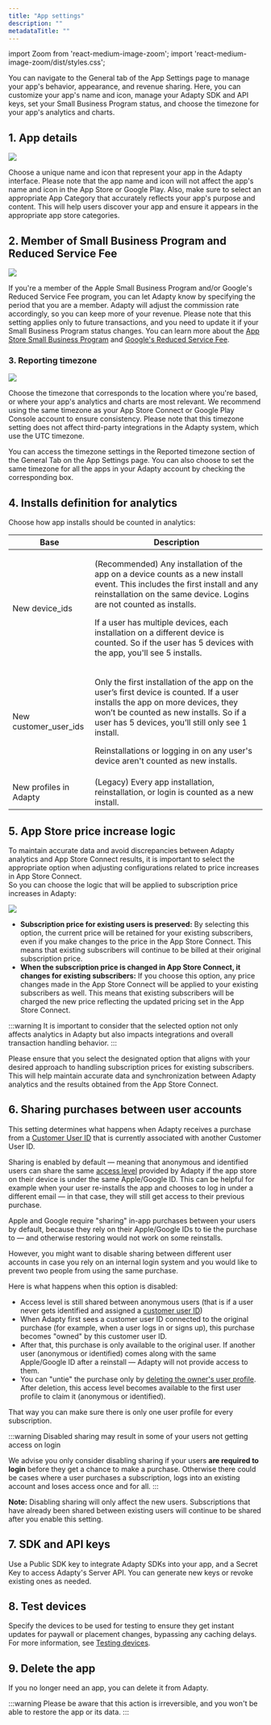 ```yaml
---
title: "App settings"
description: ""
metadataTitle: ""
---
```


import Zoom from 'react-medium-image-zoom';
import 'react-medium-image-zoom/dist/styles.css';

You can navigate to the General tab of the App Settings page to manage your app's behavior, appearance, and revenue sharing. Here, you can customize your app's name and icon, manage your Adapty SDK and API keys, set your Small Business Program status, and choose the timezone for your app's analytics and charts.

## 1. App details


<Zoom>
  <img src={require('./img/8fa2929-CleanShot_2023-04-21_at_15.16.222x.png').default}
  style={{
    border: '1px solid #727272', /* border width and color */
    width: '700px', /* image width */
    display: 'block', /* for alignment */
    margin: '0 auto' /* center alignment */
  }}
/>
</Zoom>





Choose a unique name and icon that represent your app in the Adapty interface. Please note that the app name and icon will not affect the app's name and icon in the App Store or Google Play. Also, make sure to select an appropriate App Category that accurately reflects your app's purpose and content. This will help users discover your app and ensure it appears in the appropriate app store categories.

## 2\. Member of Small Business Program and Reduced Service Fee


<Zoom>
  <img src={require('./img/825e2be-CleanShot_2023-04-19_at_13.43.292x.png').default}
  style={{
    border: '1px solid #727272', /* border width and color */
    width: '700px', /* image width */
    display: 'block', /* for alignment */
    margin: '0 auto' /* center alignment */
  }}
/>
</Zoom>





If you're a member of the Apple Small Business Program and/or Google's Reduced Service Fee program, you can let Adapty know by specifying the period that you are a member. Adapty will adjust the commission rate accordingly, so you can keep more of your revenue. Please note that this setting applies only to future transactions, and you need to update it if your Small Business Program status changes. You can learn more about the [App Store Small Business Program](app-store-small-business-program) and [Google's Reduced Service Fee](google-reduced-service-fee).

### 3\. Reporting timezone


<Zoom>
  <img src={require('./img/47227f9-CleanShot_2023-04-19_at_13.45.302x.png').default}
  style={{
    border: '1px solid #727272', /* border width and color */
    width: '700px', /* image width */
    display: 'block', /* for alignment */
    margin: '0 auto' /* center alignment */
  }}
/>
</Zoom>





Choose the timezone that corresponds to the location where you're based, or where your app's analytics and charts are most relevant. We recommend using the same timezone as your App Store Connect or Google Play Console account to ensure consistency. Please note that this timezone setting does not affect third-party integrations in the Adapty system, which use the UTC timezone.

You can access the timezone settings in the Reported timezone section of the General Tab on the App Settings page. You can also choose to set the same timezone for all the apps in your Adapty account by checking the corresponding box.

## 4\. Installs definition for analytics

Choose how app installs should be counted in analytics:

| Base                   | Description                                                  |
| ---------------------- | ------------------------------------------------------------ |
| New device_ids         | <p>(Recommended) Any installation of the app on a device counts as a new install event. This includes the first install and any reinstallation on the same device. Logins are not counted as installs.</p><p>If a user has multiple devices, each installation on a different device is counted. So if the user has 5 devices with the app, you'll see 5 installs.</p> |
| New customer_user_ids  | <p>Only the first installation of the app on the user’s first device is counted. If a user installs the app on more devices, they won’t be counted as new installs. So if a user has 5 devices, you’ll still only see 1 install.</p><p> Reinstallations or logging in on any user's device aren't counted as new installs.</p> |
| New profiles in Adapty | (Legacy) Every app installation, reinstallation, or login is counted as a new install. |



## 5. App Store price increase logic

To maintain accurate data and avoid discrepancies between Adapty analytics and App Store Connect results, it is important to select the appropriate option when adjusting configurations related to price increases in App Store Connect.  
So you can choose the logic that will be applied to subscription price increases in Adapty:

<Zoom>
  <img src={require('./img/b766c8b-CleanShot_2023-07-18_at_19.28.18_22x.png').default}
  style={{
    border: '1px solid #727272', /* border width and color */
    width: '700px', /* image width */
    display: 'block', /* for alignment */
    margin: '0 auto' /* center alignment */
  }}
/>
</Zoom>

- **Subscription price for existing users is preserved:** By selecting this option, the current price will be retained for your existing subscribers, even if you make changes to the price in the App Store Connect. This means that existing subscribers will continue to be billed at their original subscription price.
- **When the subscription price is changed in App Store Connect, it changes for existing subscribers:** If you choose this option, any price changes made in the App Store Connect will be applied to your existing subscribers as well. This means that existing subscribers will be charged the new price reflecting the updated pricing set in the App Store Connect.

:::warning
It is important to consider that the selected option not only affects analytics in Adapty but also impacts integrations and overall transaction handling behavior.
:::

Please ensure that you select the designated option that aligns with your desired approach to handling subscription prices for existing subscribers. This will help maintain accurate data and synchronization between Adapty analytics and the results obtained from the App Store Connect.

## 6. Sharing purchases between user accounts

This setting determines what happens when Adapty receives a purchase from a [Customer User ID](identifying-users#setting-customer-user-id-on-configuration) that is currently associated with another Customer User ID.

Sharing is enabled by default — meaning that anonymous and identified users can share the same [access level](access-level) provided by Adapty if the app store on their device is under the same Apple/Google ID. This can be helpful for example when your user re-installs the app and chooses to log in under a different email — in that case, they will still get access to their previous purchase.

Apple and Google require "sharing" in-app purchases between your users by default, because they rely on their Apple/Google IDs to tie the purchase to — and otherwise restoring would not work on some reinstalls.

However, you might want to disable sharing between different user accounts in case you rely on an internal login system and you would like to prevent two people from using the same purchase.

Here is what happens when this option is disabled:

- Access level is still shared between anonymous users (that is if a user never gets identified and assigned a [customer user ID](identifying-users#setting-customer-user-id-on-configuration))
- When Adapty first sees a customer user ID connected to the original purchase (for example, when a user logs in or signs up), this purchase becomes "owned" by this customer user ID.
- After that, this purchase is only available to the original user. If another user (anonymous or identified) comes along with the same Apple/Google ID after a reinstall — Adapty will not provide access to them.
- You can "untie" the purchase only by [deleting the owner's user profile](server-side-api-specs#delete-users-data). After deletion, this access level becomes available to the first user profile to claim it (anonymous or identified).

That way you can make sure there is only one user profile for every subscription.

:::warning
Disabled sharing may result in some of your users not getting access on login

We advise you only consider disabling sharing if your users **are required to login** before they get a chance to make a purchase. Otherwise there could be cases where a user purchases a subscription, logs into an existing account and loses access once and for all.
:::

**Note:** Disabling sharing will only affect the new users. Subscriptions that have already been shared between existing users will continue to be shared after you enable this setting.

## 7. SDK and API keys

Use a Public SDK key to integrate Adapty SDKs into your app, and a Secret Key to access Adapty's Server API. You can generate new keys or revoke existing ones as needed.

## 8. Test devices

Specify the devices to be used for testing to ensure they get instant updates for paywall or placement changes, bypassing any caching delays. For more information, see [Testing devices](test-devices).

## 9. Delete the app

If you no longer need an app, you can delete it from Adapty. 

:::warning
Please be aware that this action is irreversible, and you won't be able to restore the app or its data.
:::